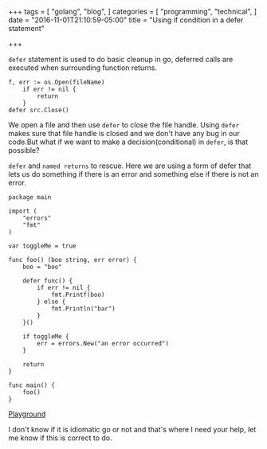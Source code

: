 +++
tags = [
  "golang",
  "blog",
]
categories = [
  "programming",
  "technical",
]
date = "2016-11-01T21:10:59-05:00"
title = "Using if condition in a defer statement"

+++

`defer` statement is used to do basic cleanup in go, deferred calls are executed when surrounding function returns. 

```
f, err := os.Open(fileName)
    if err != nil {
        return
    }
defer src.Close()
```

We open a file and then use `defer` to close the file handle. Using `defer` makes sure that file handle is closed and we don't have any bug in our code.But what if we want to make a decision(conditional) in `defer`, is that possible? 

`defer` and `named returns` to rescue. Here we are using a form of defer that lets us do something if there is an error and something else if there is not an error.

```
package main

import (
	"errors"
	"fmt"
)

var toggleMe = true

func foo() (boo string, err error) {
	boo = "boo"

	defer func() {
		if err != nil {
			fmt.Printf(boo)
		} else {
			fmt.Println("bar")
		}
	}()

	if toggleMe {
		err = errors.New("an error occurred")
	}

	return
}

func main() {
	foo()
}
```

[Playground](https://play.golang.org/p/ap_zkRpcqQ)

I don't know if it is idiomatic go or not and that's where I need your help, let me know if this is correct to do.
